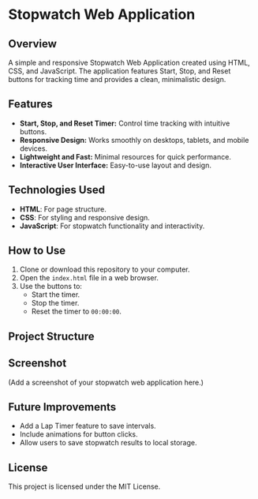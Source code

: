 # Stopwatch Web Application

## Overview
A simple and responsive Stopwatch Web Application created using HTML, CSS, and JavaScript. The application features Start, Stop, and Reset buttons for tracking time and provides a clean, minimalistic design.

## Features
- **Start, Stop, and Reset Timer:** Control time tracking with intuitive buttons.
- **Responsive Design:** Works smoothly on desktops, tablets, and mobile devices.
- **Lightweight and Fast:** Minimal resources for quick performance.
- **Interactive User Interface:** Easy-to-use layout and design.

## Technologies Used
- **HTML**: For page structure.
- **CSS**: For styling and responsive design.
- **JavaScript**: For stopwatch functionality and interactivity.

## How to Use
1. Clone or download this repository to your computer.
2. Open the `index.html` file in a web browser.
3. Use the buttons to:
   - Start the timer.
   - Stop the timer.
   - Reset the timer to `00:00:00`.

## Project Structure

## Screenshot
(Add a screenshot of your stopwatch web application here.)

## Future Improvements
- Add a Lap Timer feature to save intervals.
- Include animations for button clicks.
- Allow users to save stopwatch results to local storage.

## License
This project is licensed under the MIT License.

